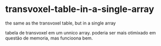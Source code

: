 # transvoxel-table-in-a-single-array
the same as the transvoxel table, but in a single array

tabela de transvoxel em um unnico array.
poderia ser mais otimixado em questão de memoria, mas funcioona bem. 
